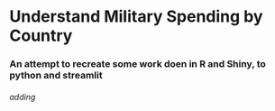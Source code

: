 # Understand Military Spending by Country

### An attempt to recreate some work doen in R and Shiny, to python and streamlit

###### adding

